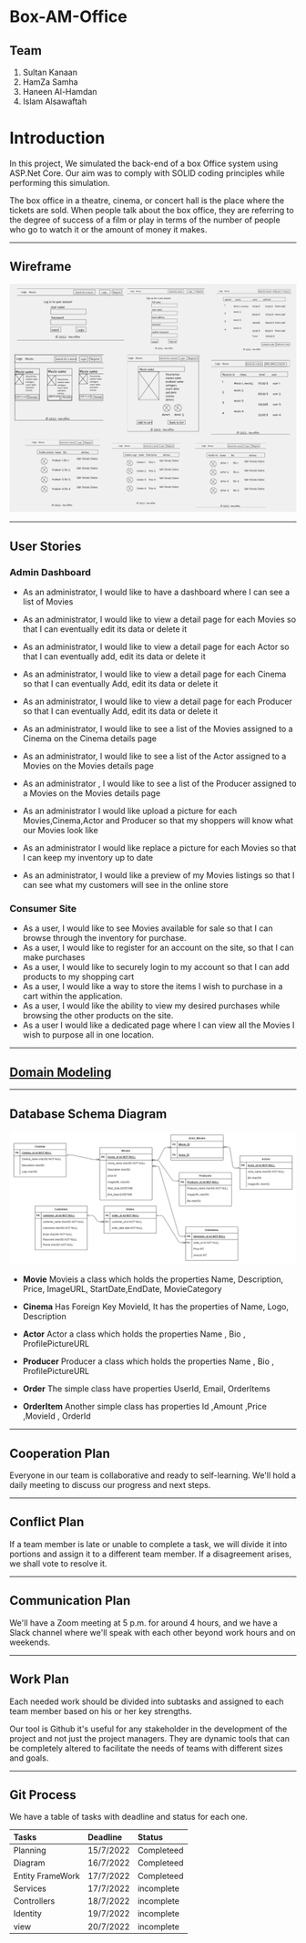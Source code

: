 # Box-AM-Office

## Team 

1. Sultan Kanaan 
2. HamZa Samha
3. Haneen Al-Hamdan
4. Islam Alsawaftah

# Introduction
In this project, We simulated the back-end of a box Office system using ASP.Net Core. Our aim was to comply with SOLID coding principles while performing this simulation.

The box office in a theatre, cinema, or concert hall is the place where the tickets are sold. When people talk about the box office, they are referring to the degree of success of a film or play in terms of the number of people who go to watch it or the amount of money it makes.

---

## Wireframe

![Wireframe](./images/Wireframe.png)

---

## User Stories

### Admin Dashboard

* As an administrator, I would like to have a dashboard where I can see a list of Movies

* As an administrator, I would like to view a detail page for each Movies so that I can eventually edit its data or delete it
*  As an administrator, I would like to view a detail page for each Actor so that I can eventually add, edit its data or delete it
*  As an administrator, I would like to view a detail page for each Cinema so that I can eventually Add, edit its data or delete it
*  As an administrator, I would like to view a detail page for each Producer so that I can eventually Add, edit its data or delete it

* As an administrator, I would like to see a list of the Movies assigned to a Cinema on the Cinema details page
* As an administrator, I would like to see a list of the Actor assigned to a Movies on the Movies details page
* As an administrator , I would like to see a list of the Producer assigned to a Movies on the Movies details page

* As an administrator I would like upload a picture for each Movies,Cinema,Actor and Producer  so that my shoppers will know what our Movies look like

* As an administrator I would like replace a picture for each Movies so that I can keep my inventory up to date
* As an administrator, I would like a preview of my Movies listings so that I can see what my customers will see in the online store

### Consumer Site

* As a user, I would like to see Movies available for sale so that I can browse through the inventory for purchase.
* As a user, I would like to register for an account on the site, so that I can make purchases
* As a user, I would like to securely login to my account so that I can add products to my shopping cart
* As a user, I would like a way to store the items I wish to purchase in a cart within the application.
* As a user, I would like the ability to view my desired purchases while browsing the other products on the site.
* As a user I would like a dedicated page where I can view all the Movies I wish to purpose all in one location.

---

## [Domain Modeling](https://user-images.githubusercontent.com/98957434/179357128-5c3840ed-6009-45da-8138-ae8795518053.jpg)


---

## Database Schema Diagram
![images](./images/ERD.png)

* **Movie**
Movieis a class which holds the properties 
Name, Description, Price, ImageURL, StartDate,EndDate, MovieCategory

* **Cinema** 
Has Foreign Key MovieId, It has the properties of Name, Logo, Description
 
 * **Actor**
 Actor a class which holds the properties 
 Name , Bio , ProfilePictureURL

 * **Producer**
 Producer a class which holds the properties 
 Name , Bio , ProfilePictureURL
 
 
 * **Order** 
 The simple class have properties UserId, Email, OrderItems
 
 * **OrderItem** 
 Another simple class has properties  Id ,Amount ,Price ,MovieId , OrderId 



---

## Cooperation Plan
Everyone in our team is collaborative and ready to self-learning.
We'll hold a daily meeting to discuss our progress and next steps.

---

## Conflict Plan
If a team member is late or unable to complete a task, we will divide it into portions and assign it to a different team member.
If a disagreement arises, we shall vote to resolve it.

---

## Communication Plan
We'll have a Zoom meeting at 5 p.m. for around 4 hours, and we have a Slack channel where we'll speak with each other beyond work hours and on weekends.

---

## Work Plan
Each needed work should be divided into subtasks and assigned to each team member based on his or her key strengths.

Our tool is Github it's useful for any stakeholder in the development of the project and not just the project managers. They are dynamic tools that can be completely altered to facilitate the needs of teams with different sizes and goals.

---

## Git Process
We have a table of tasks with deadline and status for each one.

| Tasks | Deadline | Status | 
|:-|:-|:-| 
| Planning | 15/7/2022 | Completeed |
| Diagram | 16/7/2022 | Completeed | 
| Entity FrameWork | 17/7/2022 | Completeed | 
| Services | 17/7/2022 | incomplete | 
| Controllers | 18/7/2022 | incomplete | 
| Identity | 19/7/2022 | incomplete | 
| view | 20/7/2022 | incomplete | 
